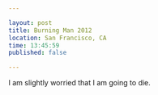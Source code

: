 ```yaml
---

layout: post
title: Burning Man 2012
location: San Francisco, CA
time: 13:45:59
published: false

---
```


I am slightly worried that I am going to die.
